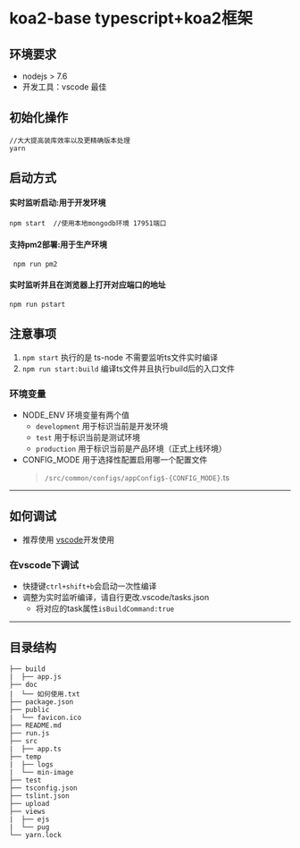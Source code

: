 # koa2-base typescript+koa2框架
 
## 环境要求

- nodejs > 7.6
- 开发工具：vscode 最佳

## 初始化操作

```
//大大提高装库效率以及更精确版本处理 
yarn 
``` 
 
## 启动方式

#### 实时监听启动:用于开发环境

``` 
npm start  //使用本地mongodb环境 17951端口
```

#### 支持pm2部署:用于生产环境

```
 npm run pm2 
``` 

#### 实时监听并且在浏览器上打开对应端口的地址

```
npm run pstart
```

## 注意事项 

1. `npm start` 执行的是 ts-node 不需要监听ts文件实时编译
2. `npm run start:build` 编译ts文件并且执行build后的入口文件

### 环境变量

* NODE_ENV 环境变量有两个值
    - `development` 用于标识当前是开发环境
    - `test` 用于标识当前是测试环境
    - `production` 用于标识当前是产品环境（正式上线环境）
* CONFIG_MODE 用于选择性配置启用哪一个配置文件
    > `/src/common/configs/appConfig$-{CONFIG_MODE}`.ts
---

## 如何调试 

- 推荐使用 [vscode](https://code.visualstudio.com)开发使用

### 在vscode下调试

- 快捷键`ctrl+shift+b`会启动一次性编译
- 调整为实时监听编译，请自行更改.vscode/tasks.json
    - 将对应的task属性`isBuildCommand:true` 

---

## 目录结构

```  
├── build
|  ├── app.js 
├── doc
|  └── 如何使用.txt
├── package.json
├── public
|  └── favicon.ico
├── README.md
├── run.js
├── src
|  ├── app.ts 
├── temp
|  ├── logs
|  └── min-image
├── test 
├── tsconfig.json
├── tslint.json
├── upload 
├── views
|  ├── ejs
|  └── pug
└── yarn.lock
```
 
 